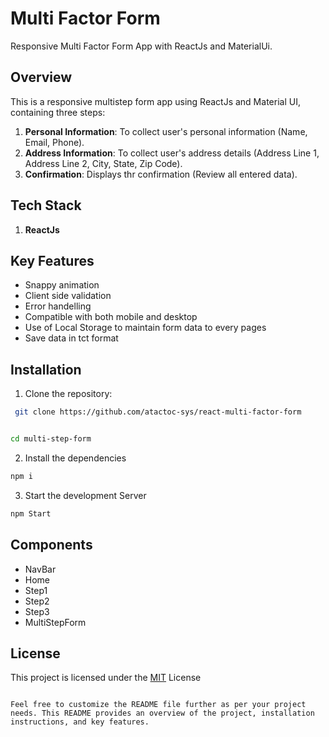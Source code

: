 
# Multi Factor Form 
Responsive Multi Factor Form App with ReactJs and MaterialUi.


## Overview 

This is a responsive multistep form app using ReactJs and Material UI, containing three steps:

1. **Personal Information**: To collect user's personal information (Name, Email, Phone).
2. **Address Information**: To collect user's address details (Address Line 1, Address Line 2, City, State, Zip Code).
3. **Confirmation**: Displays thr confirmation (Review all entered data).



## Tech Stack

1. **ReactJs**


## Key Features

- Snappy animation 
- Client side validation
- Error handelling
- Compatible with both mobile and desktop
- Use of Local Storage to maintain form data to every pages
- Save data in tct format  

##  Installation
1. Clone the repository:
```sh
 git clone https://github.com/atactoc-sys/react-multi-factor-form


cd multi-step-form

```
2. Install the dependencies
```sh
npm i

```
3. Start the development Server
```sh
npm Start

```
## Components
- NavBar
- Home
- Step1
- Step2
- Step3
- MultiStepForm
## License
This project is licensed under the
[MIT](https://choosealicense.com/licenses/mit/) License

```vbnet

Feel free to customize the README file further as per your project needs. This README provides an overview of the project, installation instructions, and key features.

```

